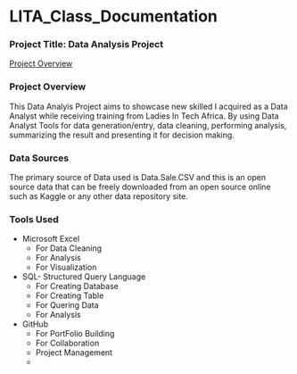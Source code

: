 
# LITA_Class_Documentation

### Project Title: Data Analysis Project

 [Project Overview](#project-overview)

### Project Overview
This Data Analyis Project aims to showcase new skilled I acquired as a Data Analyst while receiving training from Ladies In Tech Africa. By using Data Analyst Tools for data generation/entry, data cleaning, performing analysis, summarizing the result and presenting it for decision making.

### Data Sources
The primary source of Data used is Data.Sale.CSV and this is an open source data that can be freely downloaded from an open source online such as Kaggle or any other data repository site.

### Tools Used
 - Microsoft Excel
     - For Data Cleaning
     - For Analysis
     - For Visualization
 - SQL- Structured Query Language
     - For Creating Database
     - For Creating Table
     - For Quering Data
     - For Analysis
  - GitHub
    - For PortFolio Building
    - For Collaboration
    - Project Management
     -    
